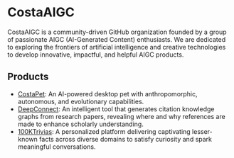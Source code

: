 # CostaAIGC

CostaAIGC is a community-driven GitHub organization founded by a group of passionate AIGC (AI-Generated Content) enthusiasts. We are dedicated to exploring the frontiers of artificial intelligence and creative technologies to develop innovative, impactful, and helpful AIGC products.

## Products

- [CostaPet](https://github.com/orgs/CostaAIGC/repositories): An AI-powered desktop pet with anthropomorphic, autonomous, and evolutionary capabilities.
- [DeepConnect](https://costaaigc.github.io/DeepConnect/): An intelligent tool that generates citation knowledge graphs from research papers, revealing where and why references are made to enhance scholarly understanding.
- [100KTrivias](https://costaaigc.github.io/100KTrivias/): A personalized platform delivering captivating lesser-known facts across diverse domains to satisfy curiosity and spark meaningful conversations.

